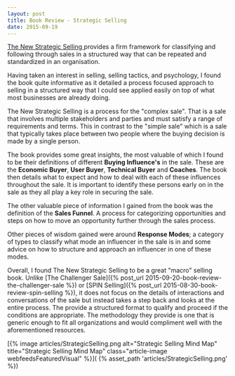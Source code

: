 ```yaml
---
layout: post
title: Book Review - Strategic Selling
date: 2015-09-19
---
```


[The New Strategic Selling
](http://amzn.to/2flFLdh)
provides a firm framework for classifying and following through sales in a
structured way that can be repeated and standardized in an organisation.

Having taken an interest in selling, selling tactics, and psychology, I found
the book quite informative as it detailed a process focused approach to selling
in a structured way that I could see applied easily on top of what most
businesses are already doing.

<!--more-->

The New Strategic Selling is a process for the "complex sale". That is a sale
that involves multiple stakeholders and parties and must satisfy a range of
requirements and terms. This in contrast to the "simple sale" which is a sale
that typically takes place between two people where the buying decision is made
by a single person.

The book provides some great insights, the most valuable of which I found to be
their definitions of different **Buying Influence's** in the sale. These are
the **Economic Buyer**, **User Buyer**, **Technical Buyer** and **Coaches**.
The book then details what to expect and how to deal with each of these
influences throughout the sale.  It is important to identify these persons
early on in the sale as they all play a key role in securing the sale.

The other valuable piece of information I gained from the book was the
definition of the **Sales Funnel**. A process for categorizing opportunities
and steps on how to move an opportunity further through the sales process.

Other pieces of wisdom gained were around **Response Modes**; a category of
types to classify what mode an influencer in the sale is in and some advice on
how to structure and approach an influencer in one of these modes.

Overall, I found The New Strategic Selling to be a great "macro" selling book.
Unlike [The Challenger
Sale]({% post_url 2015-09-20-book-review-the-challenger-sale %}) or [SPIN
Selling]({% post_url 2015-08-30-book-review-spin-selling %}), it does not focus
on the details of interactions and conversations of the sale but instead takes
a step back and looks at the entire process. The provide a structured format to
qualify and proceed if the conditions are appropriate. The methodology they
provide is one that is generic enough to fit all organizations and would
compliment well with the aforementioned resources.

[{% image articles/StrategicSelling.png alt="Strategic Selling Mind Map" title="Strategic Selling Mind Map" class="article-image webfeedsFeaturedVisual" %}](
{% asset_path 'articles/StrategicSelling.png' %})

